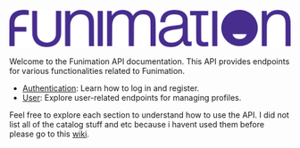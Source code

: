 ![Funimation](https://github.com/vqvv/funimation-api/blob/main/banner.png?raw=true)

Welcome to the Funimation API documentation. This API provides endpoints for various functionalities related to Funimation.

- [Authentication](auth.md): Learn how to log in and register.
- [User](user.md): Explore user-related endpoints for managing profiles.

Feel free to explore each section to understand how to use the API.
I did not list all of the catalog stuff and etc because i havent used them before please go to this [wiki](https://github.com/hyugogirubato/API-Funimation/wiki#catalog).
